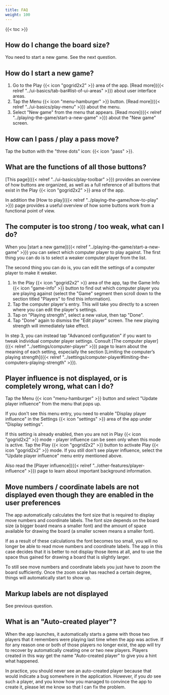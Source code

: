 ```yaml
---
title: FAQ
weight: 100
---
```


{{< toc >}}

## How do I change the board size?

You need to start a new game. See the next question.

## How do I start a new game?

1. Go to the Play {{< icon "gogrid2x2" >}} area of the app. [Read more]({{< relref "../ui-basics/tab-bar#list-of-ui-areas" >}}) about user interface areas.
1. Tap the Menu {{< icon "menu-hamburger" >}} button. [Read more]({{< relref "../ui-basics/play-menu" >}}) about the menu.
1. Select "New game" from the menu that appears. [Read more]({{< relref "../playing-the-game/start-a-new-game" >}}) about the "New game" screen.

## How can I pass / play a pass move?

Tap the button with the "three dots" icon: <span class="littlego-icon">{{< icon "pass" >}}</span>.

## What are the functions of all those buttons?

[This page]({{< relref "../ui-basics/play-toolbar" >}}) provides an overview of how buttons are organized, as well as a full reference of all buttons that exist in the Play {{< icon "gogrid2x2" >}} area of the app.

In addition the [How to play]({{< relref "../playing-the-game/how-to-play" >}}) page provides a useful overview of how some buttons work from a functional point of view.

## The computer is too strong / too weak, what can I do?

When you [start a new game]({{< relref "../playing-the-game/start-a-new-game" >}}) you can select which computer player to play against. The first thing you can do is to select a weaker computer player from the list.

The second thing you can do is, you can edit the settings of a computer player
to make it weaker.

1. In the Play {{< icon "gogrid2x2" >}} area of the app, tap the Game Info {{< icon "game-info" >}} button to find out which computer player you are playing against (select the "Game" segment then scroll down to the section titled "Players" to find this information).
1. Tap the computer player's entry. This will take you directly to a screen where you can edit the player's settings.
1. Tap on "Playing strength", select a new value, then tap "Done".
1. Tap "Done" again to dismiss the "Edit player" screen. The new playing strength will immediately take effect.

In step 3, you can instead tap "Advanced configuration" if you want to tweak individual computer player settings. Consult [The computer player]({{< relref "../settings/computer-player" >}}) page to learn about the meaning of each setting, especially the section [Limiting the computer’s playing strength]({{< relref "../settings/computer-player#limiting-the-computers-playing-strength" >}}).

## Player influence is not displayed, or is completely wrong, what can I do?

Tap the Menu {{< icon "menu-hamburger" >}} button and select "Update player influence" from the menu that pops up.

If you don't see this menu entry, you need to enable "Display player influence" in the Settings {{< icon "settings" >}} area of the app under "Display settings".

If this setting is already enabled, then you are not in Play {{< icon "gogrid2x2" >}} mode - player influence can be seen only when this mode is active. Tap the Play {{< icon "gogrid2x2" >}} button to activate Play {{< icon "gogrid2x2" >}} mode. If you still don't see player influence, select the "Update player influence" menu entry mentioned above.

Also read the [Player influence]({{< relref "../other-features/player-influence" >}}) page to learn about important background information.

## Move numbers / coordinate labels are not displayed even though they are enabled in the user preferences

The app automatically calculates the font size that is required to display move numbers and coordinate labels. The font size depends on the board size (a bigger board means a smaller font) and the amount of space available for drawing the board (a smaller screen means a smaller font).

If as a result of these calculations the font becomes too small, you will no longer be able to read move numbers and coordinate labels. The app in this case decides that it is better to not display those items at all, and to use the space thus gained for drawing a board that is slightly larger.

To still see move numbers and coordinate labels you just have to zoom the board sufficiently. Once the zoom scale has reached a certain degree, things will automatically start to show up.

## Markup labels are not displayed

See previous question.

## What is an "Auto-created player"?

When the app launches, it automatically starts a game with those two players that it remembers were playing last time when the app was active. If for any reason one or both of those players no longer exist, the app will try to recover by automatically creating one or two new players. Players created in this way get the name "Auto-created player" to give you a hint what happened.

In practice, you should never see an auto-created player because that would indicate a bug somewhere in the application. However, if you <em>do</em> see such a player, and you know how you managed to convince the app to create it, please let me know so that I can fix the problem.
